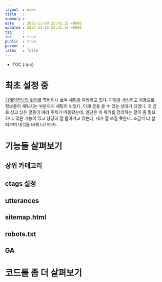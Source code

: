 ```yaml
---
layout  : wiki
title   : 
summary : 
date    : 2022-11-09 22:42:15 +0900
updated : 2022-11-10 22:31:15 +0900
tag     : 
toc     : true
public  : true
parent  : 
latex   : false
---
```

* TOC
{:toc}

# 최초 설정 중
[기계인간님의 위키](https://johngrib.github.io/wiki/my-wiki/#%ED%8C%8C%EC%9D%BC-%EC%9D%B4%EB%A6%84%EC%9D%84-%EB%B3%80%EA%B2%BD%ED%95%9C%EB%8B%A4)를 몇번이나 보며 세팅을 따라하고 있다. 파일을 생성하고 자동으로 정보들이 채워지는 부분까지 세팅이 되었다. 이제 글을 쓸 수 있는 상태가 되었다. 첫 글로 삼고 싶은 글들이 여러 주제가 떠올랐는데, 일단은 이 위키를 정리하는 글이 좀 필요하다. 많은 기능이 있고 상당히 잘 돌아가고 있는데, 내가 잘 쓰질 못한다. 조금씩 더 살펴보며 내것을 바꿔 나가보자.

# 기능들 살펴보기
## 상위 카테고리
## ctags 설정
## utterances
## sitemap.html
## robots.txt
## GA

# 코드를 좀 더 살펴보기
